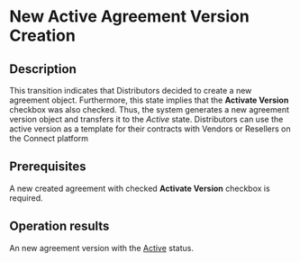 # New Active Agreement Version Creation
## Description
This transition indicates that Distributors decided to create a new agreement object. Furthermore, this state implies that the **Activate Version** checkbox was also checked. Thus, the system generates a new agreement version object and transfers it to the *Active* state. Distributors can use the active version as a template for their contracts with Vendors or Resellers on the Connect platform
## Prerequisites
A new created agreement with checked **Activate Version** checkbox is required.
## Operation results
An new agreement version with the [Active](s-a-active.html) status.
